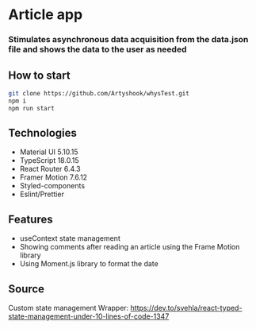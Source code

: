 # Article app 
### Stimulates asynchronous data acquisition from the data.json file and shows the data to the user as needed

## How to start
```sh
git clone https://github.com/Artyshook/whysTest.git
npm i
npm run start
```

## Technologies
- Material UI 5.10.15
- TypeScript 18.0.15
- React Router 6.4.3
- Framer Motion 7.6.12
- Styled-components
- Eslint/Prettier

## Features
- useContext state management
- Showing comments after reading an article using the Frame Motion library
- Using Moment.js library to format the date

## Source 
Custom state management Wrapper: https://dev.to/svehla/react-typed-state-management-under-10-lines-of-code-1347
